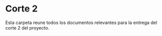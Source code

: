 # Corte 2
Esta carpeta reune todos los documentos relevantes para la entrega del corte 2 del proyecto.
